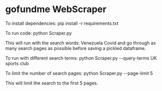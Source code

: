 # gofundme WebScraper

To install dependencies:
pip install -r requirements.txt

To run code:
python Scraper.py

This will run with the search words: Venezuela Covid and go through as many search pages as possible before saving a pickled dataframe.

To run with different search terms:
python Scraper.py --query-terms UK sports club

To limit the number of search pages:
python Scraper.py --page-limit 5

This will limit the search to the first 5 pages.



